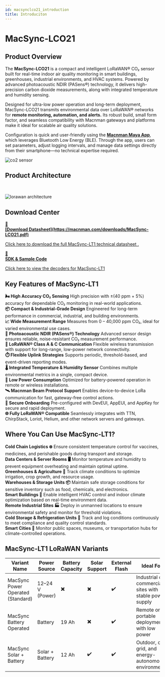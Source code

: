 ```yaml
---
id: macsynclco21_introduction
title: Introduciton
---
```


# MacSync-LCO21

## Product Overview

The **MacSync-LCO21** is a compact and intelligent LoRaWAN® CO₂ sensor built for real-time indoor air quality monitoring in smart buildings, greenhouses, industrial environments, and HVAC systems. Powered by advanced photoacoustic NDIR (PASens®) technology, it delivers high-precision carbon dioxide measurements, along with integrated temperature and humidity sensing.

Designed for ultra-low power operation and long-term deployment, MacSync-LCO21 transmits environmental data over LoRaWAN® networks for **remote monitoring, automation, and alerts.** Its robust build, small form factor, and seamless compatibility with Macnman gateways and platforms make it ideal for scalable air quality solutions.

Configuration is quick and user-friendly using the [**Macnman Maya App**](https://play.google.com/store/apps/details?id=com.macnman.app&pcampaignid=web_share), which leverages Bluetooth Low Energy (BLE). Through the app, users can set parameters, adjust logging intervals, and manage data settings directly from their smartphone—no technical expertise required.

![co2 sensor](/img/lorawan/sensors/temperaturehumi/co_main_front_view.svg)

## Product Architecture
<br/>

![lorawan architecture](/img/lorawan/lorawan_macsync_archi.svg)

## Download Center

<div className="icon-card-grid">
  <a href="https://macnman.com/downloads/MacSync-LCO21.pdf" 
  className="icon-card">
    <div className="icon">📂</div>  
    <div>
      <strong>[Download Datasheet](https://macnman.com/downloads/MacSync-LCO21.pdf)</strong>
      <p>Click here to download the full MacSync-LT1 technical datasheet
.</p>
    </div>
  </a>
  <a href="https://github.com/MacnMan/LoRa_Module_SDK/tree/main/SDK/LoRaWAN_AT_Slave" 
  className="icon-card">
    <div className="icon">📝</div>
    <div>
      <strong>SDK & Sample Code</strong>
      <p>Click here to view the decoders for MacSync-LT1</p>
    </div>
  </a>
</div>

<div style={{ margin: "2rem 0" }}></div>


## Key Features of MacSync-LT1

<div className="reusable-feature-grid">
  <div className="reusable-feature-card">
    <strong>🌬️ High Accuracy CO₂ Sensing</strong>
    High precision with ±(40 ppm + 5%) accuracy for dependable CO₂ monitoring in real-world applications.
  </div>
  <div className="reusable-feature-card">
    <strong>📦 Compact & Industrial-Grade Design</strong>
    Engineered for long-term performance in commercial, industrial, and building environments.
  </div>
  <div className="reusable-feature-card">
    <strong>📈 Wide Measurement Range</strong>
    Measures from 0 – 40,000 ppm CO₂, ideal for varied environmental use cases.
  </div>
  <div className="reusable-feature-card">
    <strong>🔬 Photoacoustic NDIR (PASens®) Technology</strong>
    Advanced sensor design ensures reliable, noise-resistant CO₂ measurement performance.
  </div>
  <div className="reusable-feature-card">
    <strong>📡 LoRaWAN® Class A & C Communication</strong>
    Flexible wireless transmission with support for long-range, low-power network connectivity.
  </div>
  <div className="reusable-feature-card">
    <strong>⏱️ Flexible Uplink Strategies</strong>
    Supports periodic, threshold-based, and event-driven reporting modes.
  </div>
  <div className="reusable-feature-card">
    <strong>🌡️ Integrated Temperature & Humidity Sensor</strong>
    Combines multiple environmental metrics in a single, compact device.
  </div>
  <div className="reusable-feature-card">
    <strong>🔋 Low Power Consumption</strong>
    Optimized for battery-powered operation in remote or wireless installations.
  </div>
  <div className="reusable-feature-card">
    <strong>🛰️ Macnman Beam Protocol Support</strong>
    Enables device-to-device LoRa communication for fast, gateway-free control actions.
  </div>
  <div className="reusable-feature-card">
    <strong>🔐 Secure Onboarding</strong>
    Pre-configured with DevEUI, AppEUI, and AppKey for secure and rapid deployment.
  </div>
  <div className="reusable-feature-card">
    <strong>🌐 Fully LoRaWAN® Compatible</strong>
    Seamlessly integrates with TTN, ChirpStack, Loriot, Helium, and other network servers and gateways.
  </div>
</div>

## Where You Can Use MacSync-LT1?

<div className="reusable-feature-grid">
  <div className="reusable-feature-card">
    <strong>Cold Chain Logistics ❄️</strong>
    Ensure consistent temperature control for vaccines, medicines, and perishable goods during transport and storage.
  </div>
  <div className="reusable-feature-card">
    <strong>Data Centers & Server Rooms 🖥️</strong>
    Monitor temperature and humidity to prevent equipment overheating and maintain optimal uptime.
  </div>
  <div className="reusable-feature-card">
    <strong>Greenhouses & Agriculture 🌿</strong>
    Track climate conditions to optimize irrigation, crop growth, and resource usage.
  </div>
  <div className="reusable-feature-card">
    <strong>Warehouses & Storage Units 📦</strong>
    Maintain safe storage conditions for sensitive inventory such as food, chemicals, and electronics.
  </div>
  <div className="reusable-feature-card">
    <strong>Smart Buildings 🏢</strong>
    Enable intelligent HVAC control and indoor climate optimization based on real-time environment data.
  </div>
  <div className="reusable-feature-card">
    <strong>Remote Industrial Sites 🏭</strong>
    Deploy in unmanned locations to ensure environmental safety and monitor for threshold violations.
  </div>
  <div className="reusable-feature-card">
    <strong>Cold Storage & Refrigeration Units 🧊</strong>
    Track and log conditions continuously to meet compliance and quality control standards.
  </div>
  <div className="reusable-feature-card">
    <strong>Smart Cities 🌆</strong>
    Monitor public spaces, museums, or transportation hubs for climate-controlled operations.
  </div>
</div>


##  MacSync-LT1 LoRaWAN Variants

<table className="parameter-table">
  <thead>
    <tr>
      <th>Variant Name</th>
      <th>Power Source</th>
      <th>Battery Capacity</th>
      <th>Solar Support</th>
      <th>External Flash</th>
      <th>Ideal For</th>
    </tr>
  </thead>
  <tbody>
    <tr>
      <td>MacSync Power Operated (Standard)</td>
      <td>12–24 V (Power)</td>
      <td>✖️</td>
      <td>✖️</td>
      <td>✔️</td>
      <td>Industrial or commercial sites with stable power supply</td>
    </tr>
    <tr>
      <td>MacSync Battery Operated</td>
      <td>Battery</td>
      <td>19 Ah</td>
      <td>✖️</td>
      <td>✔️</td>
      <td>Remote or portable deployments with low power</td>
    </tr>
    <tr>
      <td>MacSync Solar + Battery</td>
      <td>Solar + Battery</td>
      <td>12 Ah</td>
      <td>✔️</td>
      <td>✔️</td>
      <td>Outdoor, off-grid, and energy-autonomous environments</td>
    </tr>
  </tbody>
</table>
